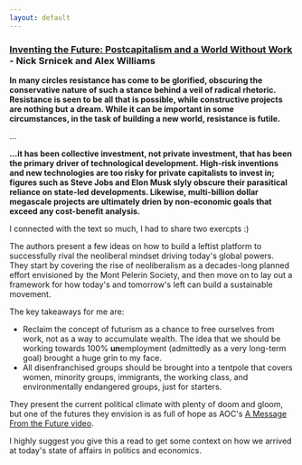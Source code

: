 ```yaml
---
layout: default
---
```


### [Inventing the Future: Postcapitalism and a World Without Work](https://en.wikipedia.org/wiki/Inventing_the_Future:_Postcapitalism_and_a_World_Without_Work) - Nick Srnicek and Alex Williams

**In many circles resistance has come to be glorified, obscuring the conservative nature of such a stance behind a veil of radical rhetoric. Resistance is seen to be all that is possible, while constructive projects are nothing but a dream. While it can be important in some circumstances, in the task of building a new world, resistance is futile.**

...

**...it has been collective investment, not private investment, that has been the primary driver of technological development. High-risk inventions and new technologies are too risky for private capitalists to invest in; figures such as Steve Jobs and Elon Musk slyly obscure their parasitical reliance on state-led developments. Likewise, multi-billion dollar megascale projects are ultimately drien by non-economic goals that exceed any cost-benefit analysis.**

I connected with the text so much, I had to share two exercpts :)

The authors present a few ideas on how to build a leftist platform to successfully rival the neoliberal mindset driving today's global powers. They start by covering the rise of neoliberalism as a decades-long planned effort envisioned by the Mont Pelerin Society, and then move on to lay out a framework for how today's and tomorrow's left can build a sustainable movement.

The key takeaways for me are:
- Reclaim the concept of futurism as a chance to free ourselves from work, not as a way to accumulate wealth. The idea that we should be working towards 100% **un**employment (admittedly as a very long-term goal) brought a huge grin to my face.
- All disenfranchised groups should be brought into a tentpole that covers women, minority groups, immigrants, the working class, and environmentally endangered groups, just for starters. 

They present the current political climate with plenty of doom and gloom, but one of the futures they envision is as full of hope as AOC's [A Message From the Future video](https://www.youtube.com/watch?v=d9uTH0iprVQ).

I highly suggest you give this a read to get some context on how we arrived at today's state of affairs in politics and economics. 

